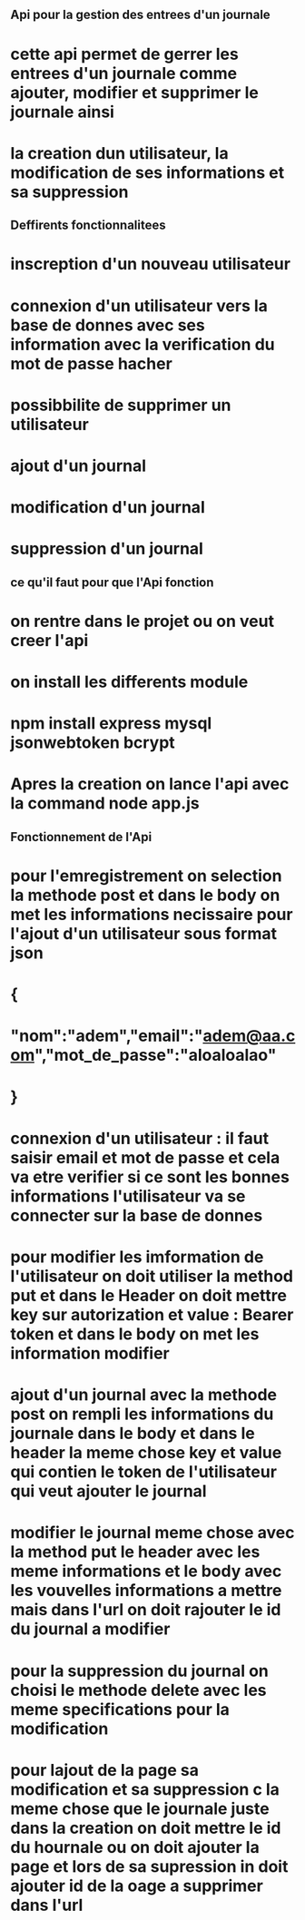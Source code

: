 ## Api pour la gestion des entrees d'un journale

# cette api permet de gerrer les entrees d'un journale comme ajouter, modifier et supprimer le journale ainsi 
# la creation dun utilisateur, la modification de ses informations et sa suppression

## Deffirents fonctionnalitees

# inscreption d'un nouveau utilisateur 
# connexion d'un utilisateur vers la base de donnes avec ses information avec la verification du mot de passe hacher
# possibbilite de supprimer un utilisateur 
# ajout d'un journal
# modification d'un journal
# suppression d'un journal

## ce qu'il faut pour que l'Api fonction

# on rentre dans le projet ou on veut creer l'api
# on install les differents module 
 # npm install express mysql jsonwebtoken bcrypt

# Apres la creation on lance l'api avec la command node app.js

## Fonctionnement de l'Api

# pour l'emregistrement on selection la methode post et dans le body on met les informations necissaire pour l'ajout d'un utilisateur sous format json
# {
#    "nom":"adem","email":"adem@aa.com","mot_de_passe":"aloaloalao"
# }

# connexion d'un utilisateur : il faut saisir email et mot de passe et cela va etre verifier si ce sont les bonnes informations l'utilisateur va se connecter sur la base de donnes 

# pour modifier les imformation de l'utilisateur on doit utiliser la method put et dans le Header on doit mettre key sur autorization et value : Bearer token et dans le body on met les information modifier 

# ajout d'un journal avec la methode post on rempli les informations du journale dans le body et dans le header la meme chose key et value qui contien le token de l'utilisateur qui veut ajouter le journal

# modifier le journal meme chose avec la method put le header avec les meme informations et le body avec les vouvelles informations a mettre mais dans l'url on doit rajouter le id du journal a modifier

# pour la suppression du journal on choisi le methode delete avec les meme specifications pour la modification 


# pour lajout de la page sa modification et sa suppression c la meme chose que le journale juste dans la creation on doit mettre le id du hournale ou on doit ajouter la page et lors de sa supression in doit ajouter id de la oage a supprimer dans l'url